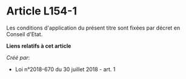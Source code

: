 # Article L154-1

Les conditions d'application du présent titre sont fixées par décret en Conseil d'Etat.

**Liens relatifs à cet article**

_Créé par_:

  - Loi n°2018-670 du 30 juillet 2018 - art. 1
